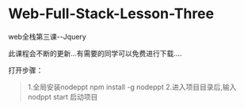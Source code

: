 # Web-Full-Stack-Lesson-Three
web全栈第三课--Jquery


此课程会不断的更新...有需要的同学可以免费进行下载....

打开步骤：

> 1.全局安装nodeppt npm install -g nodeppt
> 2.进入项目目录后,输入nodppt start 启动项目
